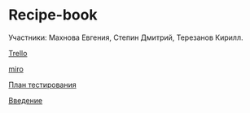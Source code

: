 # Recipe-book
Участники: Махнова Евгения,
           Степин Дмитрий,
           Терезанов Кирилл.
           
[Trello](https://trello.com/b/sdIx8Wc5/recipe-book)

[miro](https://miro.com/welcomeonboard/E4643hbjohYiG4F6GG7aMRRtDu0S8aoqjqdMYhNtO2zV4w1l3cjBbeC1V7FPBRFi)

[План тестирования](https://docs.google.com/spreadsheets/d/1y3UEcfGLu6rZXd-xpsN-ShCddkv71tWB_M8Fygr6XrY/edit?usp=sharing)

[Введение](https://docviewer.yandex.ru/view/107002009/?*=7VCWZ4sMLumWBxG6QsqvKrxys6F7InVybCI6InlhLWRpc2stcHVibGljOi8vWEI3YlNYYWRlbGRLSEpwdUpQSDFxZWUycitEYWJwc2R1S1dUWjlVSHQrQ1ZlcDcxakIxNjVRTitMbTNIOGNVenEvSjZicG1SeU9Kb25UM1ZvWG5EYWc9PSIsInRpdGxlIjoi0JLQstC10LTQtdC90LjQtS5kb2N4IiwidWlkIjoiMTA3MDAyMDA5IiwieXUiOiI0ODUyMTEyMTExNTQyMDI0MDcxIiwibm9pZnJhbWUiOmZhbHNlLCJ0cyI6MTU1NjIxNzQxNDE1Nn0%3D)


